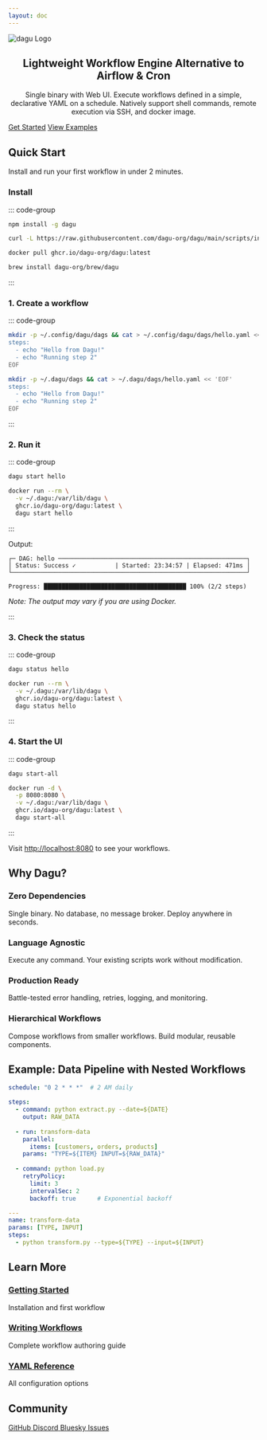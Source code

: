 ```yaml
---
layout: doc
---
```


<img src="/dagu-logo.webp" alt="dagu Logo" style="display: block; margin: 0 auto; max-width: 100%">

<div class="tagline" style="text-align: center;">
  <h2>Lightweight Workflow Engine Alternative to Airflow & Cron</h2>
  <p>Single binary with Web UI. Execute workflows defined in a simple, declarative YAML on a schedule. Natively support shell commands, remote execution via SSH, and docker image.</p>
</div>


<div class="hero-section">
  <div class="hero-actions">
    <a href="/getting-started/quickstart" class="VPButton brand">Get Started</a>
    <a href="/writing-workflows/examples/" class="VPButton alt">View Examples</a>
  </div>
</div>

## Quick Start

Install and run your first workflow in under 2 minutes.

### Install

::: code-group

```bash [npm]
npm install -g dagu
```

```bash [macOS/Linux]
curl -L https://raw.githubusercontent.com/dagu-org/dagu/main/scripts/installer.sh | bash
```

```bash [Docker]
docker pull ghcr.io/dagu-org/dagu:latest
```

```bash [Homebrew]
brew install dagu-org/brew/dagu
```

:::

### 1. Create a workflow

::: code-group

```bash [Binary]
mkdir -p ~/.config/dagu/dags && cat > ~/.config/dagu/dags/hello.yaml << 'EOF'
steps:
  - echo "Hello from Dagu!"
  - echo "Running step 2"
EOF
```

```bash [Docker]
mkdir -p ~/.dagu/dags && cat > ~/.dagu/dags/hello.yaml << 'EOF'
steps:
  - echo "Hello from Dagu!"
  - echo "Running step 2"
EOF
```

:::

### 2. Run it

::: code-group

```bash [Binary]
dagu start hello
```

```bash [Docker]
docker run --rm \
  -v ~/.dagu:/var/lib/dagu \
  ghcr.io/dagu-org/dagu:latest \
  dagu start hello
```

:::

Output:
```
┌─ DAG: hello ─────────────────────────────────────────────────────┐
│ Status: Success ✓           | Started: 23:34:57 | Elapsed: 471ms │
└──────────────────────────────────────────────────────────────────┘

Progress: ████████████████████████████████████████ 100% (2/2 steps)
```

*Note: The output may vary if you are using Docker.*

:::

### 3. Check the status

::: code-group

```bash [Binary]
dagu status hello
```

```bash [Docker]
docker run --rm \
  -v ~/.dagu:/var/lib/dagu \
  ghcr.io/dagu-org/dagu:latest \
  dagu status hello
```

:::

### 4. Start the UI

::: code-group

```bash [Binary]
dagu start-all
```

```bash [Docker]
docker run -d \
  -p 8080:8080 \
  -v ~/.dagu:/var/lib/dagu \
  ghcr.io/dagu-org/dagu:latest \
  dagu start-all
```

:::

Visit [http://localhost:8080](http://localhost:8080) to see your workflows.

## Why Dagu?

### Zero Dependencies
Single binary. No database, no message broker. Deploy anywhere in seconds.

### Language Agnostic  
Execute any command. Your existing scripts work without modification.

### Production Ready
Battle-tested error handling, retries, logging, and monitoring.

### Hierarchical Workflows
Compose workflows from smaller workflows. Build modular, reusable components.

## Example: Data Pipeline with Nested Workflows

```yaml
schedule: "0 2 * * *"  # 2 AM daily

steps:
  - command: python extract.py --date=${DATE}
    output: RAW_DATA
    
  - run: transform-data
    parallel:
      items: [customers, orders, products]
    params: "TYPE=${ITEM} INPUT=${RAW_DATA}"
    
  - command: python load.py
    retryPolicy:
      limit: 3
      intervalSec: 2
      backoff: true      # Exponential backoff

---
name: transform-data
params: [TYPE, INPUT]
steps:
  - python transform.py --type=${TYPE} --input=${INPUT}
```

## Learn More

<div class="next-steps">
  <div class="step-card">
    <h3><a href="/getting-started/">Getting Started</a></h3>
    <p>Installation and first workflow</p>
  </div>
  <div class="step-card">
    <h3><a href="/writing-workflows/">Writing Workflows</a></h3>
    <p>Complete workflow authoring guide</p>
  </div>
  <div class="step-card">
    <h3><a href="/reference/yaml">YAML Reference</a></h3>
    <p>All configuration options</p>
  </div>
</div>

## Community

<div class="community-links">
  <a href="https://github.com/dagu-org/dagu" class="community-link">
    <span class="icon">GitHub</span>
  </a>
  <a href="https://discord.gg/gpahPUjGRk" class="community-link">
    <span class="icon">Discord</span>
  </a>
  <a href="https://bsky.app/profile/dagu-org.bsky.social" class="community-link">
    <span class="icon">Bluesky</span>
  </a>
  <a href="https://github.com/dagu-org/dagu/issues" class="community-link">
    <span class="icon">Issues</span>
  </a>
</div>
